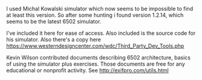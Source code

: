 I used Michal Kowalski simulator which now seems to be impossible to find at least this version. 
So after some hunting i found version 1.2.14, which seems to be the latest 6502 simulator. 

I've included it here for ease of access. Also included is the source code for his simulator. 
Also there's a copy here https://www.westerndesigncenter.com/wdc/Third_Party_Dev_Tools.php

Kevin Wilson contributed documents describing 6502 architecture, basics of using the simulator plus exercises. 
Those documents are free for any educational or nonprofit activity. See http://exifpro.com/utils.html

